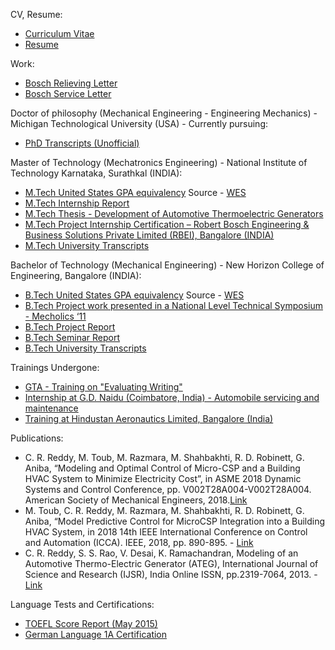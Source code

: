 CV, Resume:

+ [Curriculum Vitae](https://github.com/chethanrreddy/chethanrreddy.github.io/raw/master/files/Chethan_R_Reddy_CV.pdf)
+ [Resume](https://github.com/chethanrreddy/chethanrreddy.github.io/raw/master/files/Chethan_R_Reddy_Resume.pdf)

Work:

+ [Bosch Relieving Letter](https://github.com/chethanrreddy/chethanrreddy.github.io/raw/master/files/Bosch_Relieving_Letter.pdf)
+ [Bosch Service Letter](https://github.com/chethanrreddy/chethanrreddy.github.io/raw/master/files/Bosch_Service_Certificate.pdf)

Doctor of philosophy (Mechanical Engineering - Engineering Mechanics) - Michigan Technological University (USA) - Currently pursuing:

+ [PhD Transcripts (Unofficial)](https://github.com/chethanrreddy/chethanrreddy.github.io/raw/master/files/MTU%20Unofficial%20Transcripts.pdf)

Master of Technology (Mechatronics Engineering) - National Institute of Technology Karnataka, Surathkal (INDIA):

+ [M.Tech United States GPA equivalency](https://github.com/chethanrreddy/chethanrreddy.github.io/raw/master/files/MTechGPA_WES.pdf) Source - [WES](https://www.wes.org/)
+ [M.Tech Internship Report](https://github.com/chethanrreddy/chethanrreddy.github.io/raw/master/files/MTech_Internship_report.pdf)
+ [M.Tech Thesis - Development of Automotive Thermoelectric Generators](https://github.com/chethanrreddy/chethanrreddy.github.io/raw/master/files/MTech_Thesis.pdf)
+ [M.Tech Project Internship Certification – Robert Bosch Engineering & Business Solutions Private Limited (RBEI), Bangalore (INDIA)](https://github.com/chethanrreddy/chethanrreddy.github.io/raw/master/files/Mtech_Internship_letter_correct.pdf)
+ [M.Tech University Transcripts](https://github.com/chethanrreddy/chethanrreddy.github.io/raw/master/files/NIT%20Official%20Transcript.pdf)

Bachelor of Technology (Mechanical Engineering) - New Horizon College of Engineering, Bangalore (INDIA):

+ [B.Tech United States GPA equivalency](https://github.com/chethanrreddy/chethanrreddy.github.io/raw/master/files/BEGPA_WES.pdf) Source - [WES](https://www.wes.org/)
+ [B.Tech Project work presented in a National Level Technical Symposium - Mecholics ‘11](https://github.com/chethanrreddy/chethanrreddy.github.io/raw/master/files/BTech_Mecholics.pdf)
+ [B.Tech Project Report](https://github.com/chethanrreddy/chethanrreddy.github.io/raw/master/files/BTech_Projectreport.pdf)
+ [B.Tech Seminar Report](https://github.com/chethanrreddy/chethanrreddy.github.io/raw/master/files/BTech_Seminarreport.pdf)
+ [B.Tech University Transcripts](https://github.com/chethanrreddy/chethanrreddy.github.io/raw/master/files/VTU%20Official%20Transcript.pdf)

Trainings Undergone:

+ [GTA - Training on "Evaluating Writing"](https://github.com/chethanrreddy/chethanrreddy.github.io/raw/master/files/GTA_Cert.pdf)
+ [Internship at G.D. Naidu (Coimbatore, India) - Automobile servicing and maintenance](https://github.com/chethanrreddy/chethanrreddy.github.io/raw/master/files/G.D.%20Naidu.pdf)
+ [Training at Hindustan Aeronautics Limited, Bangalore (India)](https://github.com/chethanrreddy/chethanrreddy.github.io/raw/master/files/H.A.L..pdf)

Publications:

+ C. R. Reddy, M. Toub, M. Razmara, M. Shahbakhti, R. D. Robinett, G. Aniba, “Modeling and Optimal Control of Micro-CSP and a Building HVAC System to Minimize Electricity Cost”, in ASME 2018 Dynamic Systems and Control Conference, pp. V002T28A004-V002T28A004. American Society of Mechanical Engineers, 2018.[Link](https://proceedings.asmedigitalcollection.asme.org/proceeding.aspx?articleid=2715328)
+ M. Toub, C. R. Reddy, M. Razmara, M. Shahbakhti, R. D. Robinett, G. Aniba, “Model Predictive Control for MicroCSP Integration into a Building HVAC System, in 2018 14th IEEE International Conference on Control and Automation (ICCA). IEEE, 2018, pp. 890-895. - [Link](https://ieeexplore.ieee.org/abstract/document/8444186)
+ C. R. Reddy, S. S. Rao, V. Desai, K. Ramachandran, Modeling of an Automotive Thermo-Electric Generator (ATEG), International Journal of Science and Research (IJSR), India Online ISSN, pp.2319-7064, 2013. - [Link](https://github.com/chethanrreddy/chethanrreddy.github.io/raw/master/files/Paper_Published.pdf)

Language Tests and Certifications:

+ [TOEFL Score Report (May 2015)](https://github.com/chethanrreddy/chethanrreddy.github.io/raw/master/files/TOEFL_Score_Report.pdf)
+ [German Language 1A Certification](https://github.com/chethanrreddy/chethanrreddy.github.io/raw/master/files/German1a_certificate.pdf)

